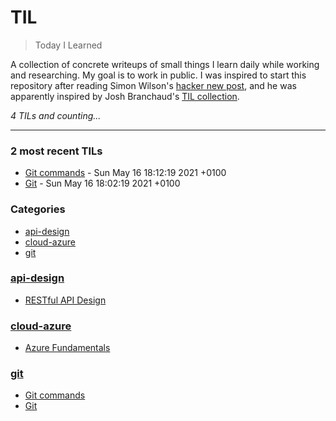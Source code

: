 # TIL
> Today I Learned

A collection of concrete writeups of small things I learn daily while working
and researching. My goal is to work in public. I was inspired to start this
repository after reading Simon Wilson's [hacker new post][1], and he was
apparently inspired by Josh Branchaud's [TIL collection][2].


_4 TILs and counting..._

---

### 2 most recent TILs

- [Git commands](git/commands.md) - Sun May 16 18:12:19 2021 +0100
- [Git](git/setup.md) - Sun May 16 18:02:19 2021 +0100

### Categories

- [api-design](#api-design)
- [cloud-azure](#cloud-azure)
- [git](#git)

### [api-design](#api-design)
- [RESTful API Design](api-design/RESTful.md)

### [cloud-azure](#cloud-azure)
- [Azure Fundamentals](cloud-azure/cert-fundamentals.md)

### [git](#git)
- [Git commands](git/commands.md)
- [Git](git/setup.md)

[1]: https://simonwillison.net/2020/Apr/20/self-rewriting-readme/
[2]: https://github.com/jbranchaud/til

